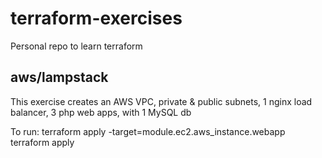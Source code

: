 # terraform-exercises
Personal repo to learn terraform

## aws/lampstack
This exercise creates an AWS VPC, private & public subnets, 1 nginx load balancer, 3 php web apps, with 1 MySQL db

To run: 
    terraform apply -target=module.ec2.aws_instance.webapp             
    terraform apply
